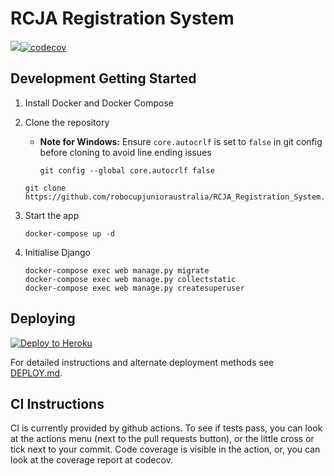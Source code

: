 # RCJA Registration System

![](https://github.com/robocupjunioraustralia/RCJA_Registration_System/actions/workflows/django-ci.yml/badge.svg
)[![codecov](https://codecov.io/gh/robocupjunioraustralia/RCJA_Registration_System/graph/badge.svg?token=TGG6NwrrJw)](https://codecov.io/gh/robocupjunioraustralia/RCJA_Registration_System)

## Development Getting Started

1. Install Docker and Docker Compose

2. Clone the repository
    - **Note for Windows:** Ensure `core.autocrlf` is set to `false` in git config before cloning to avoid line ending issues
        ```
        git config --global core.autocrlf false
        ``` 
    ```
    git clone https://github.com/robocupjunioraustralia/RCJA_Registration_System.git
    ```

3. Start the app
    ```
    docker-compose up -d
    ```

4. Initialise Django
    ```
    docker-compose exec web manage.py migrate
    docker-compose exec web manage.py collectstatic
    docker-compose exec web manage.py createsuperuser
    ```

## Deploying

[![Deploy to Heroku](https://www.herokucdn.com/deploy/button.svg)](https://heroku.com/deploy)

For detailed instructions and alternate deployment methods see [DEPLOY.md](DEPLOY.md).

## CI Instructions

CI is currently provided by github actions. To see if tests pass, you can look at the actions menu (next to the pull requests button), or the little cross or tick next to your commit. Code coverage is visible in the action, or, you can look at the coverage report at codecov.
